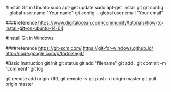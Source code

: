 #Install Git in Ubunto
sudo apt-get update
sudo apt-get install git
git config --global user.name "Your name"
git config --global user.email "Your email"

####reference
https://www.digitalocean.com/community/tutorials/how-to-install-git-on-ubuntu-14-04

#Install Git in Windows

####reference
https://git-scm.com/
https://git-for-windows.github.io/
http://code.google.com/p/tortoisegit/

#Basic Instruction
git init
git status
git add "filename"
git add .
git commit -m "comment"
git log

git remote add origin URL
git remote -v 
git push -u origin master
git pull origin master

